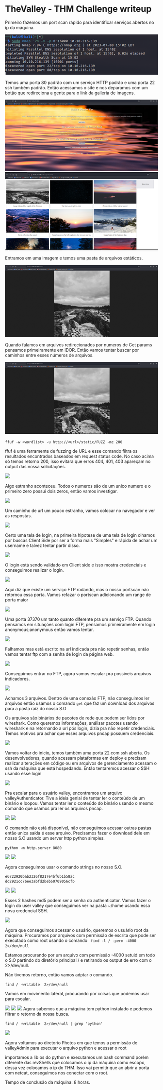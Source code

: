 # TheValley - THM Challenge writeup

Primeiro fazemos um port scan rápido para identificar serviços abertos no ip da máquina.

<img src="images/TheValleyNmapFirstStep.png">

Temos uma porta 80 padrão com um serviço HTTP padrão e uma porta 22 ssh também padrão. Então acessamos o site e nos deparamos com um botão que redireciona a gente para o link da galleria de imagens.

<img src="images/theValley.png">

<img src="images/Gallery.png">

Entramos em uma imagem e temos uma pasta de arquivos estáticos.

<img src="images/idor.png">

Quando falamos em arquivos redirecionados por numeros de Get params pensamos primeiramente em IDOR. Então vamos tentar buscar por caminhos entre esses números de arquivos.

<img src="images/idor.png">


```ffuf -w <wordlist> -u http://<url>/static/FUZZ -mc 200```

ffuf é uma ferramente de fuzzing de URL e esse comando filtra os resultados encontrados baseados em request status code. No caso acima só temos retorno 200, isso evitara que erros 404, 401, 403 apareçam no output das nossa solicitações.


<img src="images/00Img.png">

Algo estranho aconteceu. Todos o numeros são de um unico numero e o primeiro zero possui dois zeros, então vamos investigar.


<img src="images/newPath.png">

Um caminho de url um pouco estranho, vamos colocar no navegador e ver as respostas.

<img src="images/login.png">

Certo uma tela de login, na primeira hipotese de uma tela de login olhamos por buscas Client Side por ser a forma mais "Simples" e rápida de achar um username e talvez tentar partir disso.

<img src="images/ClientSide.png">

O login está sendo validado em Client side e isso mostra credenciais e conseguimos realizar o login.

<img src="images/opa.png">

Aqui diz que existe um serviço FTP rodando, mas o nosso portscan não retornou essa porta. Vamos refazar o portscan adicionando um range de porta maior

<img src="images/ftp.png">

Uma porta 37370 um tanto quanto diferente pra um serviço FTP. Quando pensamos em situações com login FTP, pensamos primeiramente em login anonymous;anonymous então vamos tentar.

<img src="images/anonymous.png">

Falhamos mas está escrito na url indicada pra não repetir senhas, então vamos tentar ftp com a senha de login da página web.

<img src="images/success.png">

Conseguimos entrar no FTP, agora vamos escalar pra possiveis arquivos indicadores.


<img src="images/files.png">

Achamos 3 arquivos. Dentro de uma conexão FTP, não conseguimos ler arquivos então usamos o comando ```get``` que faz um download dos arquivos para a pasta raiz do nosso S.O


Os arquivos são binários de pacotes de rede que podem ser lidos por wireshark. Como queremos informações, análisar pacotes usando wireshark e na retornando a url pós login, dizia pra não repetir credenciais. Temos motivos pra achar que esses arquivos pncap possuem credenciais. 

<img src="images/sshlogin.png">

Vamos voltar do inicio, temos também uma porta 22 com ssh aberta. Os desenvolvedores, quando acessam plataformas em deploy e precisam realizar alterações em código ou em arquivos de gerenciamento acessam o ssh da máquina que está hospedando. Então tentaremos acessar o SSH usando esse login


<img src="images/flag.png">



Pra escalar para o usuário valley, encontramos um arquivo valleyAuthenticator. Tive a ideia genial de tentar ler o conteúdo de um binário e loopou. Vamos tentar ler o conteúdo do binário usando o mesmo comando que usamos pra ler os arquivos pncap.

<img src="images/RootStep1.png">

<img src="images/stringserro.png">

O comando não está disponível, não conseguimos acessar outras pastas então unica saída é esse arquivo. Precisamos fazer o download dele em nosso S.O usando um server http python simples.

``` python -m http.server 8080 ```

<img src="images/200Scuccess.png">

<img src="images/DownloadAuthenticator.png">

Agora conseguimos usar o comando strings no nosso S.O.

```
e6722920bab2326f8217e4bf6b1b58ac
dd2921cc76ee3abfd2beb60709056cfb
```
<img src="images/user.png">
<img src="images/pass.png">

Esses 2 hashes md5 podem ser a senha do authenticator. Vamos fazer o login do user valley que conseguimos ver na pasta ~/home usando essa nova credencial SSH.

<img src="images/ValleyUser.png">

Agora que conseguimos acessar o usuário, queremos o usuário root da máquina. Procuramos por arquivos com permissão de escrita que pode ser executado como root usando o comando ``` find -l / -perm -4000 2>/dev/null```

Estamos procurando por um arquivo com permissão -4000 setuid em todo o S.O partindo do diretório principal / e retirando os output de erro com o 2>/dev/null.

Não tivemos retorno, então vamos adptar o comando.

```find / -writable  2>/dev/null```

Vamos em movimento lateral, procurando por coisas que podemos usar para escalar. 

<img src="images/erroStep2.png">
<img src="images/erroStep3.png">

<img src="images/python.png">
Agora sabemos que a máquina tem python instalado e podemos filtrar o retorno da nossa busca.

```find / -writable  2>/dev/null | grep 'python'``` 

<img src="images/base64.png">

Agora voltamos ao diretorio Photos em que temos a permissão de valleyAdmin para executar o arquivo python e acessar o root


importamos a lib os do python e executamos um bash command porém diferente das revShells que colocamos o ip da máquina como escopo, dessa vez colocamos o ip do THM. Isso vai permitir que ao abrir a porta com netcat, conseguimos nos conectar com o root.


Tempo de conclusão da máquina: 8 horas.

